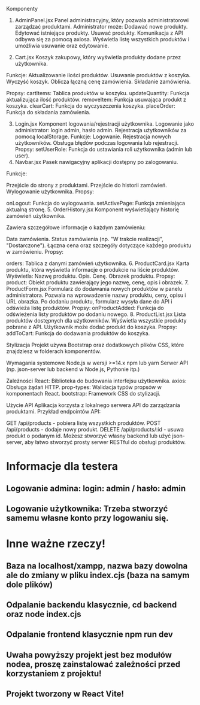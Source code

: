 Komponenty
1. AdminPanel.jsx
Panel administracyjny, który pozwala administratorowi zarządzać produktami.
Administrator może:
Dodawać nowe produkty.
Edytować istniejące produkty.
Usuwać produkty.
Komunikacja z API odbywa się za pomocą axiosa.
Wyświetla listę wszystkich produktów i umożliwia usuwanie oraz edytowanie.


2. Cart.jsx
Koszyk zakupowy, który wyświetla produkty dodane przez użytkownika.

Funkcje:
  Aktualizowanie ilości produktów.
  Usuwanie produktów z koszyka.
  Wyczyść koszyk.
  Oblicza łączną cenę zamówienia.
  Składanie zamówienia.
  
Propsy:
  cartItems: Tablica produktów w koszyku.
  updateQuantity: Funkcja aktualizująca ilość produktów.
  removeItem: Funkcja usuwająca produkt z koszyka.
  clearCart: Funkcja do wyczyszczenia koszyka.
  placeOrder: Funkcja do składania zamówienia.

3. Login.jsx
Komponent logowania/rejestracji użytkownika.
Logowanie jako administrator: login admin, hasło admin.
Rejestracja użytkowników za pomocą localStorage.
Funkcje:
Logowanie.
Rejestracja nowych użytkowników.
Obsługa błędów podczas logowania lub rejestracji.
Propsy:
setUserRole: Funkcja do ustawiania roli użytkownika (admin lub user).
4. Navbar.jsx
Pasek nawigacyjny aplikacji dostępny po zalogowaniu.

Funkcje:

Przejście do strony z produktami.
Przejście do historii zamówień.
Wylogowanie użytkownika.
Propsy:

onLogout: Funkcja do wylogowania.
setActivePage: Funkcja zmieniająca aktualną stronę.
5. OrderHistory.jsx
Komponent wyświetlający historię zamówień użytkownika.

Zawiera szczegółowe informacje o każdym zamówieniu:

Data zamówienia.
Status zamówienia (np. "W trakcie realizacji", "Dostarczone").
Łączna cena oraz szczegóły dotyczące każdego produktu w zamówieniu.
Propsy:

orders: Tablica z danymi zamówień użytkownika.
6. ProductCard.jsx
Karta produktu, która wyświetla informacje o produkcie na liście produktów.
Wyświetla:
Nazwę produktu.
Opis.
Cenę.
Obrazek produktu.
Propsy:
product: Obiekt produktu zawierający jego nazwę, cenę, opis i obrazek.
7. ProductForm.jsx
Formularz do dodawania nowych produktów w panelu administratora.
Pozwala na wprowadzenie nazwy produktu, ceny, opisu i URL obrazka.
Po dodaniu produktu, formularz wysyła dane do API i odświeża listę produktów.
Propsy:
onProductAdded: Funkcja do odświeżenia listy produktów po dodaniu nowego.
8. ProductList.jsx
Lista produktów dostępnych dla użytkowników.
Wyświetla wszystkie produkty pobrane z API.
Użytkownik może dodać produkt do koszyka.
Propsy:
addToCart: Funkcja do dodawania produktów do koszyka.


Stylizacja
Projekt używa Bootstrap oraz dodatkowych plików CSS, które znajdziesz w folderach komponentów.

Wymagania systemowe
Node.js w wersji >=14.x
npm lub yarn
Serwer API (np. json-server lub backend w Node.js, Pythonie itp.)


Zależności
React: Biblioteka do budowania interfejsu użytkownika.
axios: Obsługa żądań HTTP.
prop-types: Walidacja typów propsów w komponentach React.
bootstrap: Framework CSS do stylizacji.


Użycie API
Aplikacja korzysta z lokalnego serwera API do zarządzania produktami. Przykład endpointów API:

GET /api/products - pobiera listę wszystkich produktów.
POST /api/products - dodaje nowy produkt.
DELETE /api/products/:id - usuwa produkt o podanym id.
Możesz stworzyć własny backend lub użyć json-server, aby łatwo stworzyć prosty serwer RESTful do obsługi produktów.

# Informacje dla testera
## Logowanie admina: login: admin / hasło: admin
## Logowanie użytkownika: Trzeba stworzyć samemu własne konto przy logowaniu się.

# Inne ważne rzeczy!
## Baza na localhost/xampp, nazwa bazy dowolna ale do zmiany w pliku index.cjs (baza na samym dole plików)
## Odpalanie backendu klasycznie, cd backend oraz node index.cjs
## Odpalanie frontend klasycznie npm run dev
## Uwaha powyższy projekt jest bez modułów nodea, proszę zainstalować zależności przed korzystaniem z projektu!
## Projekt tworzony w React Vite!

